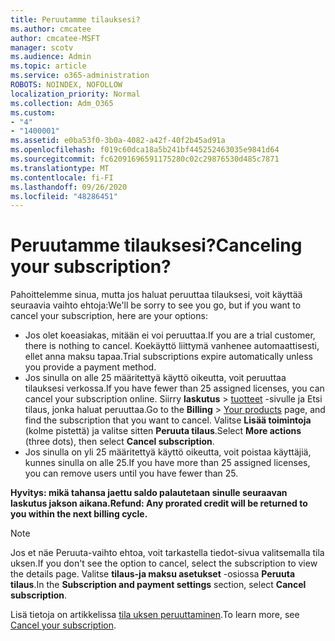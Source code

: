 ```yaml
---
title: Peruutamme tilauksesi?
ms.author: cmcatee
author: cmcatee-MSFT
manager: scotv
ms.audience: Admin
ms.topic: article
ms.service: o365-administration
ROBOTS: NOINDEX, NOFOLLOW
localization_priority: Normal
ms.collection: Adm_O365
ms.custom:
- "4"
- "1400001"
ms.assetid: e0ba53f0-3b0a-4082-a42f-40f2b45ad91a
ms.openlocfilehash: f019c60dca18a5b241bf445252463035e9841d64
ms.sourcegitcommit: fc62091696591175280c02c29876530d485c7871
ms.translationtype: MT
ms.contentlocale: fi-FI
ms.lasthandoff: 09/26/2020
ms.locfileid: "48286451"
---
```

# <a name="canceling-your-subscription"></a><span data-ttu-id="93148-102">Peruutamme tilauksesi?</span><span class="sxs-lookup"><span data-stu-id="93148-102">Canceling your subscription?</span></span>

<span data-ttu-id="93148-103">Pahoittelemme sinua, mutta jos haluat peruuttaa tilauksesi, voit käyttää seuraavia vaihto ehtoja:</span><span class="sxs-lookup"><span data-stu-id="93148-103">We'll be sorry to see you go, but if you want to cancel your subscription, here are your options:</span></span>
  
- <span data-ttu-id="93148-104">Jos olet koeasiakas, mitään ei voi peruuttaa.</span><span class="sxs-lookup"><span data-stu-id="93148-104">If you are a trial customer, there is nothing to cancel.</span></span> <span data-ttu-id="93148-105">Koekäyttö liittymä vanhenee automaattisesti, ellet anna maksu tapaa.</span><span class="sxs-lookup"><span data-stu-id="93148-105">Trial subscriptions expire automatically unless you provide a payment method.</span></span>
- <span data-ttu-id="93148-106">Jos sinulla on alle 25 määritettyä käyttö oikeutta, voit peruuttaa tilauksesi verkossa.</span><span class="sxs-lookup"><span data-stu-id="93148-106">If you have fewer than 25 assigned licenses, you can cancel your subscription online.</span></span> <span data-ttu-id="93148-107">Siirry **laskutus** \> [tuotteet](https://go.microsoft.com/fwlink/p/?linkid=842054) -sivulle ja Etsi tilaus, jonka haluat peruuttaa.</span><span class="sxs-lookup"><span data-stu-id="93148-107">Go to the **Billing** \> [Your products](https://go.microsoft.com/fwlink/p/?linkid=842054) page, and find the subscription that you want to cancel.</span></span> <span data-ttu-id="93148-108">Valitse **Lisää toimintoja** (kolme pistettä) ja valitse sitten **Peruuta tilaus**.</span><span class="sxs-lookup"><span data-stu-id="93148-108">Select **More actions** (three dots), then select **Cancel subscription**.</span></span>
- <span data-ttu-id="93148-109">Jos sinulla on yli 25 määritettyä käyttö oikeutta, voit poistaa käyttäjiä, kunnes sinulla on alle 25.</span><span class="sxs-lookup"><span data-stu-id="93148-109">If you have more than 25 assigned licenses, you can remove users until you have fewer than 25.</span></span>
  
<span data-ttu-id="93148-110">**Hyvitys: mikä tahansa jaettu saldo palautetaan sinulle seuraavan laskutus jakson aikana.**</span><span class="sxs-lookup"><span data-stu-id="93148-110">**Refund: Any prorated credit will be returned to you within the next billing cycle.**</span></span>

> [!NOTE]
> <span data-ttu-id="93148-111">Jos et näe Peruuta-vaihto ehtoa, voit tarkastella tiedot-sivua valitsemalla tila uksen.</span><span class="sxs-lookup"><span data-stu-id="93148-111">If you don't see the option to cancel, select the subscription to view the details page.</span></span> <span data-ttu-id="93148-112">Valitse **tilaus-ja maksu asetukset** -osiossa **Peruuta tilaus**.</span><span class="sxs-lookup"><span data-stu-id="93148-112">In the **Subscription and payment settings** section, select **Cancel subscription**.</span></span>

<span data-ttu-id="93148-113">Lisä tietoja on artikkelissa [tila uksen peruuttaminen](https://docs.microsoft.com/microsoft-365/commerce/subscriptions/cancel-your-subscription).</span><span class="sxs-lookup"><span data-stu-id="93148-113">To learn more, see [Cancel your subscription](https://docs.microsoft.com/microsoft-365/commerce/subscriptions/cancel-your-subscription).</span></span>